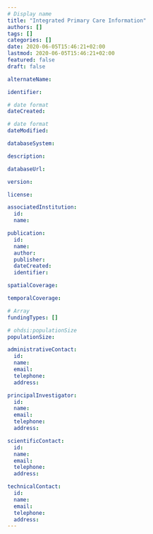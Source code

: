 ```yaml
---
# Display name
title: "Integrated Primary Care Information"
authors: []
tags: []
categories: []
date: 2020-06-05T15:46:21+02:00
lastmod: 2020-06-05T15:46:21+02:00 
featured: false
draft: false

alternateName: 

identifier: 

# date format
dateCreated: 

# date format
dateModified: 

databaseSystem: 

description: 

databaseUrl: 

version: 

license: 

associatedInstitution: 
  id: 
  name: 

publication: 
  id: 
  name: 
  author: 
  publisher: 
  dateCreated: 
  identifier: 

spatialCoverage: 

temporalCoverage: 

# Array
fundingTypes: []

# ohdsi:populationSize
populationSize: 

administrativeContact:
  id: 
  name: 
  email: 
  telephone: 
  address: 

principalInvestigator:
  id: 
  name: 
  email: 
  telephone: 
  address: 

scientificContact:
  id: 
  name: 
  email: 
  telephone: 
  address: 

technicalContact:
  id: 
  name: 
  email: 
  telephone: 
  address: 
---
```

